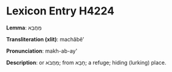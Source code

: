 # Lexicon Entry H4224

**Lemma**: מַחֲבֵא

**Transliteration (xlit)**: machăbêʼ

**Pronunciation**: makh-ab-ay'

**Description**:
or מַחֲבֹא; from חָבָא; a refuge; hiding (lurking) place.
